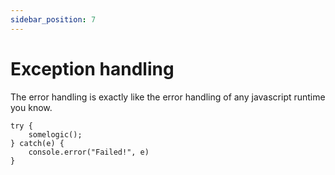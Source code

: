 ```yaml
---
sidebar_position: 7
---
```


# Exception handling
The error handling is exactly like the error handling of any javascript runtime you know.
```
try {
    somelogic();
} catch(e) {
    console.error("Failed!", e)
}
```